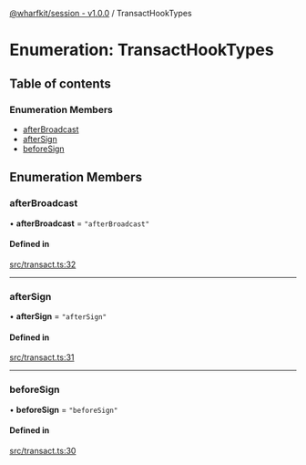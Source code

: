 [@wharfkit/session - v1.0.0](/docs/testREADME.md) / TransactHookTypes

# Enumeration: TransactHookTypes

## Table of contents

### Enumeration Members

- [afterBroadcast](/docs/testenums/TransactHookTypes.md#afterbroadcast)
- [afterSign](/docs/testenums/TransactHookTypes.md#aftersign)
- [beforeSign](/docs/testenums/TransactHookTypes.md#beforesign)

## Enumeration Members

### afterBroadcast

• **afterBroadcast** = ``"afterBroadcast"``

#### Defined in

[src/transact.ts:32](https://github.com/wharfkit/session/blob/3f0b05c/src/transact.ts#L32)

___

### afterSign

• **afterSign** = ``"afterSign"``

#### Defined in

[src/transact.ts:31](https://github.com/wharfkit/session/blob/3f0b05c/src/transact.ts#L31)

___

### beforeSign

• **beforeSign** = ``"beforeSign"``

#### Defined in

[src/transact.ts:30](https://github.com/wharfkit/session/blob/3f0b05c/src/transact.ts#L30)
